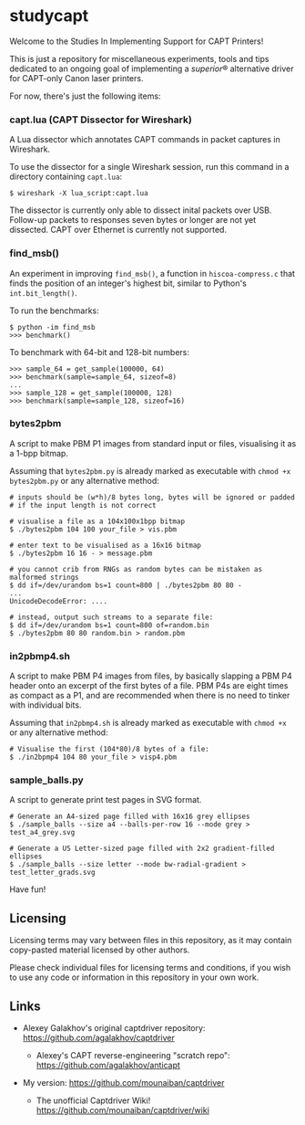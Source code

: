 # studycapt
Welcome to the Studies In Implementing Support for CAPT Printers!

This is just a repository for miscellaneous experiments, tools and tips dedicated
to an ongoing goal of implementing a *superior*® alternative driver for CAPT-only
Canon laser printers.

For now, there's just the following items:

### capt.lua (CAPT Dissector for Wireshark)
A Lua dissector which annotates CAPT commands in packet captures in Wireshark.

To use the dissector for a single Wireshark session, run this command in a directory containing ``capt.lua``:
```
$ wireshark -X lua_script:capt.lua
```

The dissector is currently only able to dissect inital packets over USB. Follow-up packets to responses seven bytes or longer are not yet dissected. CAPT over Ethernet is currently not supported.

### find\_msb()
An experiment in improving ``find_msb()``, a function in ``hiscoa-compress.c`` that finds the position of an integer's highest bit, similar to Python's ``int.bit_length()``.

To run the benchmarks:
```
$ python -im find_msb
>>> benchmark()
```
To benchmark with 64-bit and 128-bit numbers:
```
>>> sample_64 = get_sample(100000, 64)
>>> benchmark(sample=sample_64, sizeof=8)
...
>>> sample_128 = get_sample(100000, 128)
>>> benchmark(sample=sample_128, sizeof=16)
```

### bytes2pbm
A script to make PBM P1 images from standard input or files, visualising it
as a 1-bpp bitmap.

Assuming that ``bytes2pbm.py`` is already marked as executable with
``chmod +x bytes2pbm.py`` or any alternative method:

```
# inputs should be (w*h)/8 bytes long, bytes will be ignored or padded
# if the input length is not correct

# visualise a file as a 104x100x1bpp bitmap
$ ./bytes2pbm 104 100 your_file > vis.pbm

# enter text to be visualised as a 16x16 bitmap
$ ./bytes2pbm 16 16 - > message.pbm

# you cannot crib from RNGs as random bytes can be mistaken as malformed strings
$ dd if=/dev/urandom bs=1 count=800 | ./bytes2pbm 80 80 -
...
UnicodeDecodeError: ....

# instead, output such streams to a separate file:
$ dd if=/dev/urandom bs=1 count=800 of=random.bin
$ ./bytes2pbm 80 80 random.bin > random.pbm

```

### in2pbmp4.sh
A script to make PBM P4 images from files, by basically slapping a PBM P4 header
onto an excerpt of the first bytes of a file. PBM P4s are eight times as compact
as a P1, and are recommended when there is no need to tinker with individual bits.

Assuming that ``in2pbmp4.sh`` is already marked as executable with
``chmod +x`` or any alternative method:

```
# Visualise the first (104*80)/8 bytes of a file:
$ ./in2bpmp4 104 80 your_file > visp4.pbm
```

### sample\_balls.py
A script to generate print test pages in SVG format.

```
# Generate an A4-sized page filled with 16x16 grey ellipses
$ ./sample_balls --size a4 --balls-per-row 16 --mode grey > test_a4_grey.svg

# Generate a US Letter-sized page filled with 2x2 gradient-filled ellipses
$ ./sample_balls --size letter --mode bw-radial-gradient > test_letter_grads.svg

```

Have fun!

## Licensing
Licensing terms may vary between files in this repository, as it may contain
copy-pasted material licensed by other authors.

Please check individual files for licensing terms and conditions, if you wish to
use any code or information in this repository in your own work.

## Links
* Alexey Galakhov's original captdriver repository: https://github.com/agalakhov/captdriver

  * Alexey's CAPT reverse-engineering "scratch repo": https://github.com/agalakhov/anticapt

* My version: https://github.com/mounaiban/captdriver

  * The unofficial Captdriver Wiki! https://github.com/mounaiban/captdriver/wiki
